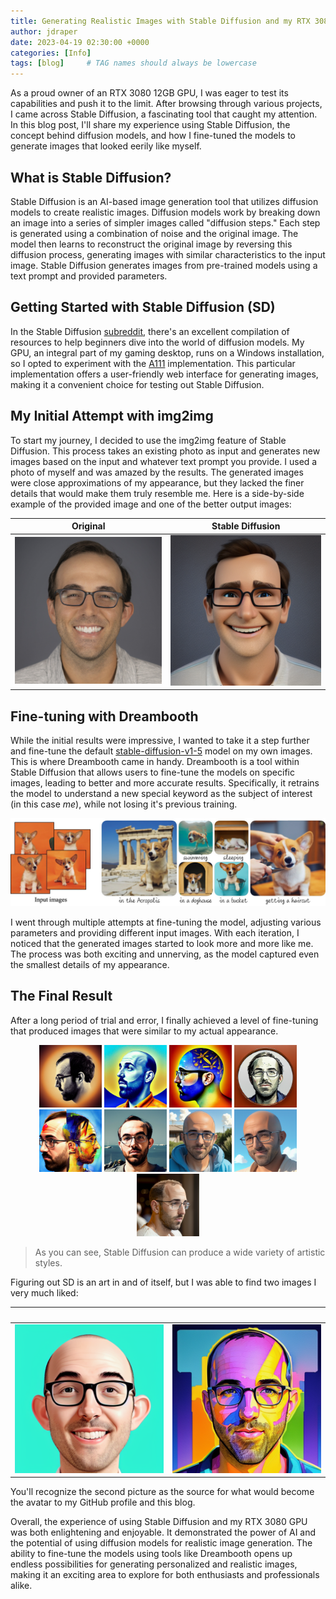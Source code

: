 ```yaml
---
title: Generating Realistic Images with Stable Diffusion and my RTX 3080
author: jdraper
date: 2023-04-19 02:30:00 +0000
categories: [Info]
tags: [blog]     # TAG names should always be lowercase
---
```


As a proud owner of an RTX 3080 12GB GPU, I was eager to test its capabilities and push it to the limit. After browsing through various projects, I came across Stable Diffusion, a fascinating tool that caught my attention. In this blog post, I'll share my experience using Stable Diffusion, the concept behind diffusion models, and how I fine-tuned the models to generate images that looked eerily like myself.

## What is Stable Diffusion?

Stable Diffusion is an AI-based image generation tool that utilizes diffusion models to create realistic images. Diffusion models work by breaking down an image into a series of simpler images called "diffusion steps." Each step is generated using a combination of noise and the original image. The model then learns to reconstruct the original image by reversing this diffusion process, generating images with similar characteristics to the input image. Stable Diffusion generates images from pre-trained models using a text prompt and provided parameters.

## Getting Started with Stable Diffusion (SD)

In the Stable Diffusion [subreddit](https://www.reddit.com/r/sdforall/wiki/local/), there's an excellent compilation of resources to help beginners dive into the world of diffusion models. My GPU, an integral part of my gaming desktop, runs on a Windows installation, so I opted to experiment with the [A111](https://github.com/AUTOMATIC1111/stable-diffusion-webui) implementation. This particular implementation offers a user-friendly web interface for generating images, making it a convenient choice for testing out Stable Diffusion.

## My Initial Attempt with img2img
To start my journey, I decided to use the img2img feature of Stable Diffusion. This process takes an existing photo as input and generates new images based on the input and whatever text prompt you provide. I used a photo of myself and was amazed by the results. The generated images were close approximations of my appearance, but they lacked the finer details that would make them truly resemble me. Here is a side-by-side example of the provided image and one of the better output images:


Original            |  Stable Diffusion
:-------------------------:|:-------------------------:
![](/assets/img/posts/2023-04-18-generating-realistic-images-with-stable-diffusion/og-512.jpg)  |  ![](/assets/img/posts/2023-04-18-generating-realistic-images-with-stable-diffusion/00109-2219306658.png)

## Fine-tuning with Dreambooth

While the initial results were impressive, I wanted to take it a step further and fine-tune the default [stable-diffusion-v1-5](https://huggingface.co/runwayml/stable-diffusion-v1-5) model on my own images. This is where Dreambooth came in handy. Dreambooth is a tool within Stable Diffusion that allows users to fine-tune the models on specific images, leading to better and more accurate results. Specifically, it retrains the model to understand a new special keyword as the subject of interest (in this case _me_), while not losing it's previous training.

![](/assets/img/posts/2023-04-18-generating-realistic-images-with-stable-diffusion/teaser_static.jpg)

I went through multiple attempts at fine-tuning the model, adjusting various parameters and providing different input images. With each iteration, I noticed that the generated images started to look more and more like me. The process was both exciting and unnerving, as the model captured even the smallest details of my appearance.

## The Final Result

After a long period of trial and error, I finally achieved a level of fine-tuning that produced images that were similar to my actual appearance.

<p align="middle">
  <img src="/assets/img/posts/2023-04-18-generating-realistic-images-with-stable-diffusion/00730-1337075712.png" width="100" />
  <img src="/assets/img/posts/2023-04-18-generating-realistic-images-with-stable-diffusion/00757-1853873556.png" width="100" /> 
  <img src="/assets/img/posts/2023-04-18-generating-realistic-images-with-stable-diffusion/00800-1086788804.png" width="100" />
  <img src="/assets/img/posts/2023-04-18-generating-realistic-images-with-stable-diffusion/00817-1086788804.png" width="100" />
  <img src="/assets/img/posts/2023-04-18-generating-realistic-images-with-stable-diffusion/00844-1069006198.png" width="100" />
  <img src="/assets/img/posts/2023-04-18-generating-realistic-images-with-stable-diffusion/00881-2372777035.png" width="100" />
  <img src="/assets/img/posts/2023-04-18-generating-realistic-images-with-stable-diffusion/00933-1207990941.png" width="100" />
  <img src="/assets/img/posts/2023-04-18-generating-realistic-images-with-stable-diffusion/00940-258243538.png" width="100" />
  <img src="/assets/img/posts/2023-04-18-generating-realistic-images-with-stable-diffusion/00976-2139256404.png" width="100" />
</p>

> As you can see, Stable Diffusion can produce a wide variety of artistic styles.

Figuring out SD is an art in and of itself, but I was able to find two images I very much liked:


⠀            |  ⠀
:-------------------------:|:-------------------------:
![](/assets/img/posts/2023-04-18-generating-realistic-images-with-stable-diffusion/00031-1624942576.png)  |  ![](/assets/img/posts/2023-04-18-generating-realistic-images-with-stable-diffusion/00890-3720429673.png)

You'll recognize the second picture as the source for what would become the avatar to my GitHub profile and this blog.

Overall, the experience of using Stable Diffusion and my RTX 3080 GPU was both enlightening and enjoyable. It demonstrated the power of AI and the potential of using diffusion models for realistic image generation. The ability to fine-tune the models using tools like Dreambooth opens up endless possibilities for generating personalized and realistic images, making it an exciting area to explore for both enthusiasts and professionals alike.


